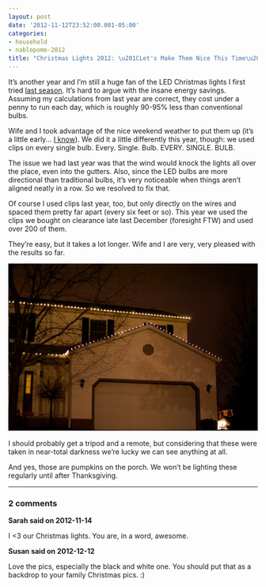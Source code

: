 ```yaml
---
layout: post
date: '2012-11-12T23:52:00.001-05:00'
categories:
- household
- nablopomo-2012
title: "Christmas Lights 2012: \u201CLet's Make Them Nice This Time\u201D"
---
```



It’s another year and I’m still a huge fan of the LED Christmas lights I first tried [last season](../../2011/11/leds-are-awesome.html). It’s hard to argue with the insane energy savings. Assuming my calculations from last year are correct, they cost under a penny to run each day, which is roughly 90-95% less than conventional bulbs.

Wife and I took advantage of the nice weekend weather to put them up (it’s a little early... [I know](http://footedjammies.blogspot.com/2012/11/we-are-best-neighbors.html)). We did it a little differently this year, though: we used clips on every single bulb. Every. Single. Bulb. EVERY. SINGLE. BULB.

The issue we had last year was that the wind would knock the lights all over the place, even into the gutters. Also, since the LED bulbs are more directional than traditional bulbs, it’s very noticeable when things aren’t aligned neatly in a row. So we resolved to fix that.

Of course I used clips last year, too, but only directly on the wires and spaced them pretty far apart (every six feet or so). This year we used the clips we bought on clearance late last December (foresight FTW) and used over 200 of them.

They’re easy, but it takes a lot longer. Wife and I are very, very pleased with the results so far. 

![a white house with the roof edges lined with white christmas lights](/assets/2012/DSC_0039.jpg)

I should probably get a tripod and a remote, but considering that these were taken in near-total darkness we’re lucky we can see anything at all.

And yes, those are pumpkins on the porch. We won’t be lighting these regularly until after Thanksgiving. 

---

### 2 comments

**Sarah said on 2012-11-14**

I <3 our Christmas lights.  You are, in a word, awesome.

**Susan said on 2012-12-12**

Love the pics, especially the black and white one. You should put that as a backdrop to your family Christmas pics. :)

